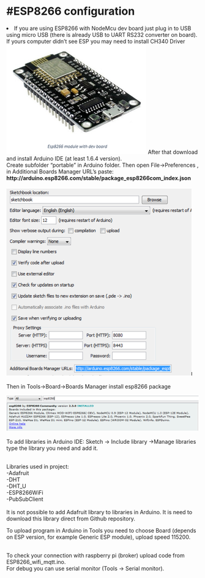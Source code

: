 <html>
<h1>#ESP8266 configuration</h1>
<li>If you are using ESP8266 with NodeMcu dev board just plug in to USB using micro USB (there is already USB to UART RS232 converter on board). If yours computer didn’t see ESP you may need to install CH340 Driver </li>
<img src="https://github.com/przemyslaw-turek/gm/blob/dev/ESP8266/espnodemcu.png" alt="ESP with NodeMcu board">
After that download and install Arduino IDE (at least 1.6.4 version).<br>
Create subfolder “portable” in Arduino folder. Then open File->Preferences , in Additional Boards Manager URL’s paste: <b>http://arduino.esp8266.com/stable/package_esp8266com_index.json</b><br><br>
<img src="https://github.com/przemyslaw-turek/gm/blob/dev/ESP8266/url.png" alt="boardmanager"><br>
<br>
Then in Tools->Board->Boards Manager install esp8266 package<br>

<img src="https://github.com/przemyslaw-turek/gm/blob/dev/ESP8266/package.png" alt="package"><br>
<br>
To add libraries in Arduino IDE: Sketch -> Include library ->Manage libraries type the library you need and add it.<br><br>

Libraries used in project: <br>
-Adafruit<br>
-DHT<br>
-DHT_U<br>
-ESP8266WiFi<br>
-PubSubClient<br>
<br>
It is not possible to add Adafruit library to libraries in Arduino. It is need to download this library direct from Github repository. 

To upload program in Arduino  in Tools you need to choose Board (depends on ESP version, for example Generic ESP module), upload speed 115200.<br><br>

To check your connection with raspberry pi (broker) upload code from ESP8266_wifi_mqtt.ino.  <br>
For debug you can use serial monitor (Tools -> Serial monitor).

